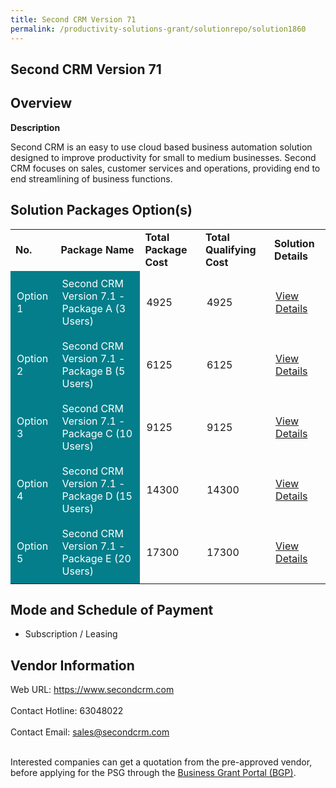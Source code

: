 ```yaml
---
title: Second CRM Version 71
permalink: /productivity-solutions-grant/solutionrepo/solution1860
---
```


## Second CRM Version 71

## Overview

**Description**

Second CRM is an easy to use cloud based business automation solution designed to improve productivity for small to medium businesses. Second CRM focuses on sales, customer services and operations, providing end to end streamlining of business functions.

## Solution Packages Option(s)

<table>
<tr>
<td><b>No.</b></td>
<td><b>Package Name</b></td>
<td><b>Total Package Cost</b></td>
<td><b>Total Qualifying Cost</b></td>
<td><b>Solution Details</b></td>
</tr>
<tr>
<td style='padding: 10px; background-color: #037E8A; color: #FFFFFF;'>Option 1</td>
<td style='padding: 10px; background-color: #037E8A; color: #FFFFFF;'>Second CRM Version 7.1 - Package A (3 Users)</td>
<td style='padding: 10px;'>4925</td>
<td style='padding: 10px;'>4925</td>
<td style='padding: 10px;'><a href='https://www.gobusiness.gov.sg/images/psg/Soft_Solvers_20200136_Desensitised_Annex_3_Part_1.pdf' target='_blank'>View Details</a></td>
</tr>
<tr>
<td style='padding: 10px; background-color: #037E8A; color: #FFFFFF;'>Option 2</td>
<td style='padding: 10px; background-color: #037E8A; color: #FFFFFF;'>Second CRM Version 7.1 - Package B (5 Users)</td>
<td style='padding: 10px;'>6125</td>
<td style='padding: 10px;'>6125</td>
<td style='padding: 10px;'><a href='https://www.gobusiness.gov.sg/images/psg/Soft_Solvers_20200136_Desensitised_Annex_3_Part_2.pdf' target='_blank'>View Details</a></td>
</tr>
<tr>
<td style='padding: 10px; background-color: #037E8A; color: #FFFFFF;'>Option 3</td>
<td style='padding: 10px; background-color: #037E8A; color: #FFFFFF;'>Second CRM Version 7.1 - Package C (10 Users)</td>
<td style='padding: 10px;'>9125</td>
<td style='padding: 10px;'>9125</td>
<td style='padding: 10px;'><a href='https://www.gobusiness.gov.sg/images/psg/Soft_Solvers_20200136_Desensitised_Annex_3_Part_3.pdf' target='_blank'>View Details</a></td>
</tr>
<tr>
<td style='padding: 10px; background-color: #037E8A; color: #FFFFFF;'>Option 4</td>
<td style='padding: 10px; background-color: #037E8A; color: #FFFFFF;'>Second CRM Version 7.1 - Package D (15 Users)</td>
<td style='padding: 10px;'>14300</td>
<td style='padding: 10px;'>14300</td>
<td style='padding: 10px;'><a href='https://www.gobusiness.gov.sg/images/psg/Soft_Solvers_20200136_Desensitised_Annex_3_Part_4.pdf' target='_blank'>View Details</a></td>
</tr>
<tr>
<td style='padding: 10px; background-color: #037E8A; color: #FFFFFF;'>Option 5</td>
<td style='padding: 10px; background-color: #037E8A; color: #FFFFFF;'>Second CRM Version 7.1 - Package E (20 Users)</td>
<td style='padding: 10px;'>17300</td>
<td style='padding: 10px;'>17300</td>
<td style='padding: 10px;'><a href='https://www.gobusiness.gov.sg/images/psg/Soft_Solvers_20200136_Desensitised_Annex_3_Part_5.pdf' target='_blank'>View Details</a></td>
</tr>
</table>

## Mode and Schedule of Payment

 - Subscription / Leasing

## Vendor Information

 Web URL: https://www.secondcrm.com <br><br>Contact Hotline: 63048022 <br><br>Contact Email: sales@secondcrm.com <br><br>

Interested companies can get a quotation from the pre-approved vendor, before applying for the PSG through the <a href='https://www.businessgrants.gov.sg/' target='_blank' rel='noopener'>Business Grant Portal (BGP)</a>.

<script src="/jquery/resize-tables.js"></script>
